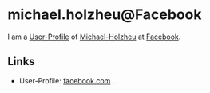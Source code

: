 # michael.holzheu@Facebook

I am a [User-Profile](9000140.md) of [Michael-Holzheu](0.md) at [Facebook](240000017.md).

## Links

- User-Profile: [facebook.com](https://www.facebook.com/michael.holzheu)
.

